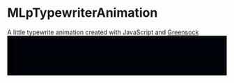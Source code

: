 # MLpTypewriterAnimation
A little typewrite animation created with JavaScript and <a href="https://greensock.com">Greensock<a>
![MLpTypewriterAnimation](https://github.com/MLpGHub/MLpTypewriterAnimation/blob/main/vid-gif/MLpTypewriterGIF.gif)

